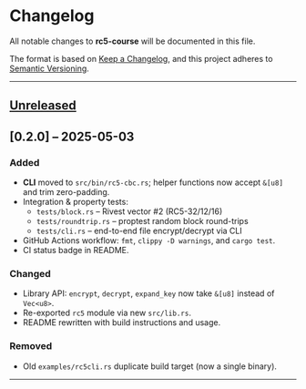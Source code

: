 # Changelog
All notable changes to **rc5-course** will be documented in this file.

The format is based on [Keep a Changelog](https://keepachangelog.com/en/1.1.0/),
and this project adheres to [Semantic Versioning](https://semver.org/spec/v2.0.0.html).

---

## [Unreleased]

## [0.2.0] – 2025-05-03
### Added
- **CLI** moved to `src/bin/rc5-cbc.rs`; helper functions now accept `&[u8]` and trim zero-padding.
- Integration & property tests:
  - `tests/block.rs` – Rivest vector #2 (RC5-32/12/16)
  - `tests/roundtrip.rs` – proptest random block round-trips
  - `tests/cli.rs` – end-to-end file encrypt/decrypt via CLI
- GitHub Actions workflow: `fmt`, `clippy -D warnings`, and `cargo test`.
- CI status badge in README.

### Changed
- Library API: `encrypt`, `decrypt`, `expand_key` now take `&[u8]` instead of `Vec<u8>`.
- Re-exported `rc5` module via new `src/lib.rs`.
- README rewritten with build instructions and usage.

### Removed
- Old `examples/rc5cli.rs` duplicate build target (now a single binary).

---

[Unreleased]: https://github.com/JohnBasrai/rc5-cbc/compare/v0.2.0...HEAD
